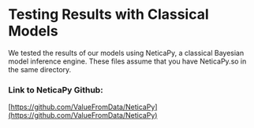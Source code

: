 # Testing Results with Classical Models

We tested the results of our models using NeticaPy, a classical Bayesian model inference engine. These files assume that you have NeticaPy.so in the same directory.

### Link to NeticaPy Github:
[https://github.com/ValueFromData/NeticaPy](https://github.com/ValueFromData/NeticaPy)
